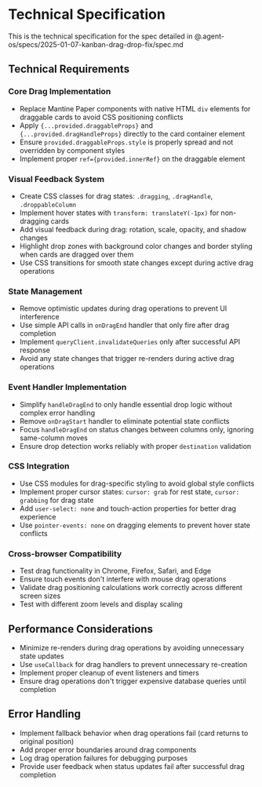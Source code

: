 # Technical Specification

This is the technical specification for the spec detailed in @.agent-os/specs/2025-01-07-kanban-drag-drop-fix/spec.md

## Technical Requirements

### Core Drag Implementation

- Replace Mantine Paper components with native HTML `div` elements for draggable cards to avoid CSS positioning conflicts
- Apply `{...provided.draggableProps}` and `{...provided.dragHandleProps}` directly to the card container element
- Ensure `provided.draggableProps.style` is properly spread and not overridden by component styles
- Implement proper `ref={provided.innerRef}` on the draggable element

### Visual Feedback System

- Create CSS classes for drag states: `.dragging`, `.dragHandle`, `.droppableColumn`
- Implement hover states with `transform: translateY(-1px)` for non-dragging cards
- Add visual feedback during drag: rotation, scale, opacity, and shadow changes
- Highlight drop zones with background color changes and border styling when cards are dragged over them
- Use CSS transitions for smooth state changes except during active drag operations

### State Management

- Remove optimistic updates during drag operations to prevent UI interference
- Use simple API calls in `onDragEnd` handler that only fire after drag completion
- Implement `queryClient.invalidateQueries` only after successful API response
- Avoid any state changes that trigger re-renders during active drag operations

### Event Handler Implementation

- Simplify `handleDragEnd` to only handle essential drop logic without complex error handling
- Remove `onDragStart` handler to eliminate potential state conflicts
- Focus `handleDragEnd` on status changes between columns only, ignoring same-column moves
- Ensure drop detection works reliably with proper `destination` validation

### CSS Integration

- Use CSS modules for drag-specific styling to avoid global style conflicts
- Implement proper cursor states: `cursor: grab` for rest state, `cursor: grabbing` for drag state
- Add `user-select: none` and touch-action properties for better drag experience
- Use `pointer-events: none` on dragging elements to prevent hover state conflicts

### Cross-browser Compatibility

- Test drag functionality in Chrome, Firefox, Safari, and Edge
- Ensure touch events don't interfere with mouse drag operations
- Validate drag positioning calculations work correctly across different screen sizes
- Test with different zoom levels and display scaling

## Performance Considerations

- Minimize re-renders during drag operations by avoiding unnecessary state updates
- Use `useCallback` for drag handlers to prevent unnecessary re-creation
- Implement proper cleanup of event listeners and timers
- Ensure drag operations don't trigger expensive database queries until completion

## Error Handling

- Implement fallback behavior when drag operations fail (card returns to original position)
- Add proper error boundaries around drag components
- Log drag operation failures for debugging purposes
- Provide user feedback when status updates fail after successful drag completion
